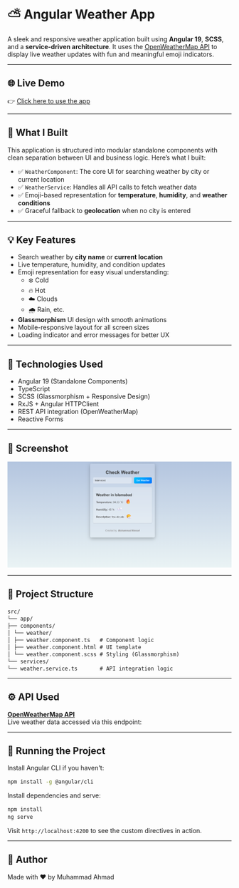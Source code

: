 # ⛅ Angular Weather App

A sleek and responsive weather application built using **Angular 19**, **SCSS**, and a **service-driven architecture**. It uses the [OpenWeatherMap API](https://openweathermap.org/) to display live weather updates with fun and meaningful emoji indicators.

---

## 🌐 Live Demo

👉 [Click here to use the app](https://ahmad-889.github.io/weather/)

---

## 🎯 What I Built

This application is structured into modular standalone components with clean separation between UI and business logic. Here’s what I built:

* ✅ `WeatherComponent`: The core UI for searching weather by city or current location  
* ✅ `WeatherService`: Handles all API calls to fetch weather data  
* ✅ Emoji-based representation for **temperature**, **humidity**, and **weather conditions**  
* ✅ Graceful fallback to **geolocation** when no city is entered  

---

## 💡 Key Features

* Search weather by **city name** or **current location**
* Live temperature, humidity, and condition updates  
* Emoji representation for easy visual understanding:
  * ❄️ Cold
  * 🔥 Hot
  * ☁️ Clouds
  * 🌧️ Rain, etc.  
* **Glassmorphism** UI design with smooth animations  
* Mobile-responsive layout for all screen sizes  
* Loading indicator and error messages for better UX

---

## 🧱 Technologies Used

* Angular 19 (Standalone Components)
* TypeScript
* SCSS (Glassmorphism + Responsive Design)
* RxJS + Angular HTTPClient
* REST API integration (OpenWeatherMap)
* Reactive Forms

---

## 📸 Screenshot

![Weather App UI](public/screenshot.png)

---

## 📁 Project Structure




```
src/
└── app/
├── components/
│ └── weather/
│ ├── weather.component.ts   # Component logic
│ ├── weather.component.html # UI template
│ └── weather.component.scss # Styling (Glassmorphism)
└── services/
└── weather.service.ts       # API integration logic
```

---


## ⚙️ API Used

**[OpenWeatherMap API](https://openweathermap.org/)**  
Live weather data accessed via this endpoint:

---


## 🚀 Running the Project

Install Angular CLI if you haven't:

```bash
npm install -g @angular/cli
```

Install dependencies and serve:

```bash
npm install
ng serve
```

Visit `http://localhost:4200` to see the custom directives in action.

---

## 🔗 Author
Made with ❤️ by
Muhammad Ahmad
